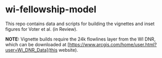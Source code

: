 # wi-fellowship-model

This repo contains data and scripts for building the vignettes and inset figures for Voter et al. (in Review). 

**NOTE:** Vignette builds require the 24k flowlines layer from the WI DNR, which can be downloaded at [https://www.arcgis.com/home/user.html?user=Wi_DNR_Data](this website). 
